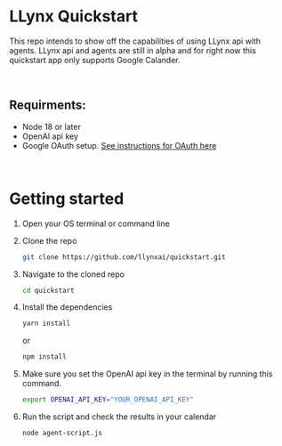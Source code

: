 # LLynx Quickstart

This repo intends to show off the capabilities of using LLynx api with agents.  LLynx api and agents are still in alpha and for right now this quickstart app only supports Google Calander.

</br>

## Requirments:

- Node 18 or later
- OpenAI api key
- Google OAuth setup. <a href="https://github.com/llynxai/agents" target="_blank">See instructions for OAuth here</a>

</br>

# Getting started

1. Open your OS terminal or command line
2. Clone the repo
    ```bash
    git clone https://github.com/llynxai/quickstart.git
    ```
3. Navigate to the cloned repo
    ```bash
    cd quickstart
    ```
4. Install the dependencies
    ```bash
    yarn install
    ```

    or

    ```bash
    npm install
    ```
5. Make sure you set the OpenAI api key in the terminal by running this command.
    ```bash
    export OPENAI_API_KEY="YOUR_OPENAI_API_KEY"
    ```
6. Run the script and check the results in your calendar
   ```bash
   node agent-script.js
   ```